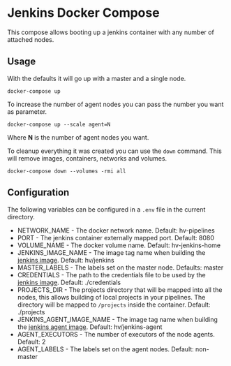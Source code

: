 # Jenkins Docker Compose
This compose allows booting up a jenkins container with any number of attached nodes.

## Usage
With the defaults it will go up with a master and a single node.

```console
docker-compose up
```

To increase the number of agent nodes you can pass the number you want as parameter.

```console
docker-compose up --scale agent=N
```

Where **N** is the number of agent nodes you want.

To cleanup everything it was created you can use the `down` command. This will remove images, containers, networks and volumes.

```console
docker-compose down --volumes -rmi all
```

## Configuration
The following variables can be configured in a `.env` file in the current directory.

- NETWORK_NAME - The docker network name. Default: hv-pipelines
- PORT - The jenkins container externally mapped port. Default: 8080
- VOLUME_NAME - The docker volume name. Default: hv-jenkins-home
- JENKINS_IMAGE_NAME - The image tag name when building the [jenkins image](../../jenkins). Default: hv/jenkins
- MASTER_LABELS - The labels set on the master node. Defaults: master
- CREDENTIALS - The path to the credentials file to be used by the [jenkins image](../../jenkins). Default: ./credentials
- PROJECTS_DIR - The projects directory that will be mapped into all the nodes, this allows building 
of local projects in your pipelines. The directory will be mapped to `/projects` inside the container. Default: ./projects
- JENKINS_AGENT_IMAGE_NAME - The image tag name when building the [jenkins agent image](../../jenkins-agent). Default: hv/jenkins-agent
- AGENT_EXECUTORS - The number of executors of the node agents. Default: 2
- AGENT_LABELS - The labels set on the agent nodes. Default: non-master